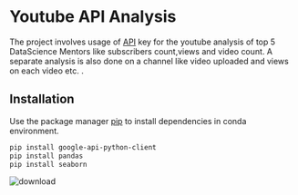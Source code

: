 # Youtube API Analysis

The project involves usage of [API](https://developers.google.com/youtube/v3) key for the youtube analysis of  top 5 DataScience Mentors like subscribers count,views and video count.
A separate analysis is also done on a  channel like video uploaded and views on each video etc.
.

## Installation

Use the package manager [pip](https://pip.pypa.io/en/stable/) to install dependencies in conda environment.

```bash
pip install google-api-python-client
pip install pandas
pip install seaborn
```
![download](https://user-images.githubusercontent.com/92160667/181578040-53ce5780-246d-4deb-ae4e-5402410684d4.png)

